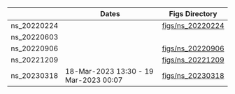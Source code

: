 |   |  Dates |  Figs Directory |
|---|---|---|
|  ns_20220224 |   | [figs/ns_20220224](https://github.com/ianan/nsx_summ/tree/main/figs/ns_20220224) |
|  ns_20220603 |   |  |
|  ns_20220906 |   | [figs/ns_20220906](https://github.com/ianan/nsx_summ/tree/main/figs/ns_20220906)  |
|  ns_20221209 |   | [figs/ns_20221209](https://github.com/ianan/nsx_summ/tree/main/figs/ns_20221209) |
|  ns_20230318 |  18-Mar-2023 13:30 - 19 Mar-2023 00:07 | [figs/ns_20230318](https://github.com/ianan/nsx_summ/tree/main/figs/ns_20230318) |